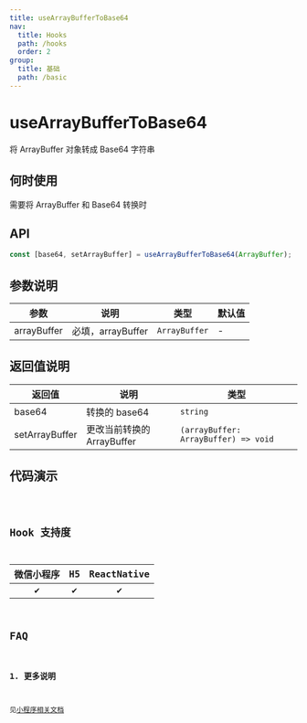 ```yaml
---
title: useArrayBufferToBase64
nav:
  title: Hooks
  path: /hooks
  order: 2
group:
  title: 基础
  path: /basic
---
```


# useArrayBufferToBase64

将 ArrayBuffer 对象转成 Base64 字符串

## 何时使用

需要将 ArrayBuffer 和 Base64 转换时

## API

```jsx | pure
const [base64, setArrayBuffer] = useArrayBufferToBase64(ArrayBuffer);
```

## 参数说明

| 参数        | 说明              | 类型          | 默认值 |
| ----------- | ----------------- | ------------- | ------ |
| arrayBuffer | 必填，arrayBuffer | `ArrayBuffer` | -      |

## 返回值说明

| 返回值         | 说明                       | 类型                                 |
| -------------- | -------------------------- | ------------------------------------ |
| base64         | 转换的 base64              | `string`                             |
| setArrayBuffer | 更改当前转换的 ArrayBuffer | `(arrayBuffer: ArrayBuffer) => void` |

## 代码演示

<code src="@pages/useArrayBufferToBase64" />

## Hook 支持度

| 微信小程序 | H5  | ReactNative |
| :--------: | :-: | :---------: |
|     ✔️     | ✔️  |     ✔️      |

## FAQ

### 1. 更多说明

见[小程序相关文档](https://developers.weixin.qq.com/miniprogram/dev/api/base/wx.arrayBufferToBase64.html)
